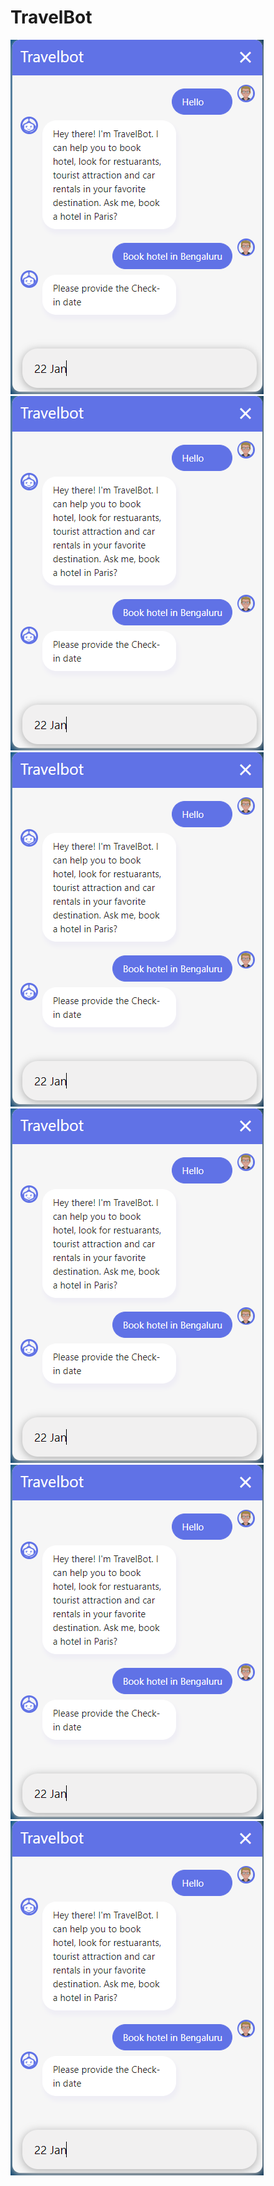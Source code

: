 # TravelBot
![](BotFlow1.PNG)
![](BotFlow1.PNG)
![](BotFlow1.PNG)
![](BotFlow1.PNG)
![](BotFlow1.PNG)
![](BotFlow1.PNG)
